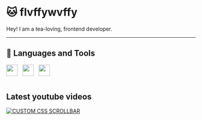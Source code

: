 # 🐱 flvffywvffy

Hey! I am a tea-loving, frontend developer.

---
## 🧰 Languages and Tools
<!-- Skills & Tools -->
<img align="left" width="30px" style="padding-right:10px" src="https://cdn.jsdelivr.net/gh/devicons/devicon/icons/nextjs/nextjs-original.svg" />
<img align="left" width="30px" style="padding-right:10px" src="https://cdn.jsdelivr.net/gh/devicons/devicon/icons/javascript/javascript-plain.svg" />
<img align="left" width="30px" style="padding-right:10px" src="https://cdn.jsdelivr.net/gh/devicons/devicon/icons/nodejs/nodejs-original.svg" />
<br /><br/>

# 

## Latest youtube videos
<!-- BEGIN YOUTUBE-CARDS -->
[![CUSTOM CSS SCROLLBAR](https://ytcards.demolab.com/?id=XwSQM0UrKLA&title=CUSTOM+CSS+SCROLLBAR&lang=en&timestamp=1666454429&background_color=%230d1117&title_color=%23ffffff&stats_color=%23dedede&width=250 "CUSTOM CSS SCROLLBAR")](https://www.youtube.com/watch?v=XwSQM0UrKLA)
<!-- END YOUTUBE-CARDS -->